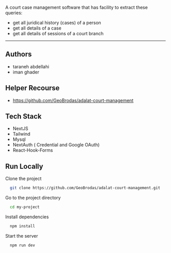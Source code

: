 A court case management software that has facility to extract these queries:
- get all juridical history (cases) of a person
- get all details of a case
- get all details of sessions of a court branch

---

## Authors
- taraneh abdellahi
- iman ghader

## Helper Recourse
- https://github.com/GeoBrodas/adalat-court-management


## Tech Stack

- NextJS
- Tailwind
- Mysql
- NextAuth ( Credential and Google OAuth)
- React-Hook-Forms

## Run Locally

Clone the project

```bash
  git clone https://github.com/GeoBrodas/adalat-court-management.git
```

Go to the project directory

```bash
  cd my-project
```

Install dependencies

```bash
  npm install
```

Start the server

```bash
  npm run dev
```

